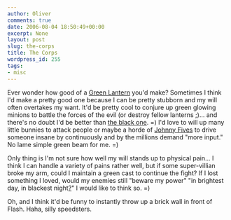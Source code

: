 ```yaml
---
author: Oliver
comments: true
date: 2006-08-04 18:50:49+00:00
excerpt: None
layout: post
slug: the-corps
title: The Corps
wordpress_id: 255
tags:
- misc
---
```


Ever wonder how good of a <a href="http://en.wikipedia.org/wiki/Green_Lantern">Green Lantern</a> you'd make?  Sometimes I think I'd make a pretty good one because I can be pretty stubborn and my will often overtakes my want. It'd be pretty cool to conjure up green glowing minions to battle the forces of the evil (or destroy fellow lanterns ;)... and there's no doubt I'd be better than <a href="http://en.wikipedia.org/wiki/John_Stewart_%28comics%29">the black one</a>. =)  I'd love to will up many little bunnies to attack people or maybe a horde of <a href="http://imdb.com/title/tt0091949/">Johnny Fives</a> to drive someone insane by continuously and by the millions demand "more input."  No lame simple green beam for me. =)

Only thing is I'm not sure how well my will stands up to physical pain... I think I can handle a variety of pains rather well, but if some super-villian broke my arm, could I maintain a green cast to continue the fight?  If I lost something I loved, would my enemies still "beware my power" "in brightest day, in blackest night<a href="http://en.wikipedia.org/wiki/Green_Lantern#Green_Lantern_oath">?</a>"  I would like to think so. =)

Oh, and I think it'd be funny to instantly throw up a brick wall in front of Flash.  Haha, silly speedsters.